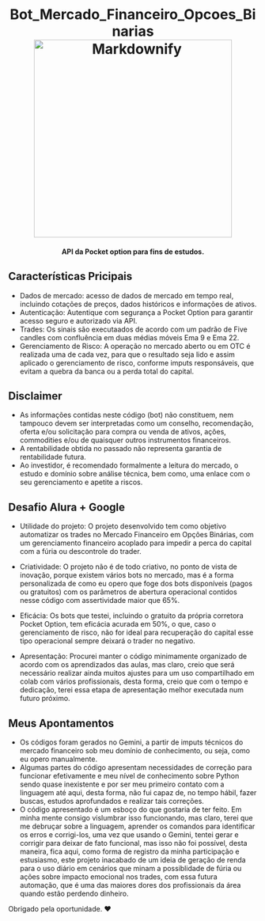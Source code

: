

<h1 align="center">Bot_Mercado_Financeiro_Opcoes_Binarias
 
  <br>
  <a href="http://www.amitmerchant.com/electron-markdownify"><img src="https://github.com/taisprestes01/Pocket-Option-API/assets/108246691/507d57d6-8c7b-42b5-9dd8-d0b5db690f52" alt="Markdownify" width="400"></a>

</h1>

<h4 align="center">API da Pocket option para fins de estudos. </h4>

<p align="center">

 </p>




## Características Pricipais


* Dados de mercado: acesso de dados de mercado em tempo real, incluindo cotações de preços, dados históricos e informações de ativos.
* Autenticação: Autentique com segurança a Pocket Option para garantir acesso seguro e autorizado via API.
* Trades: Os sinais são executaados de acordo com um padrão de Five candles com confluência em duas médias móveis Ema 9 e Ema 22.
* Gerenciamento de Risco: A operação no mercado aberto ou em OTC é realizada uma de cada vez, para que o resultado seja lido e assim aplicado o gerenciamento de risco, conforme imputs responsáveis, que evitam a quebra da banca ou a perda total do capital.

## Disclaimer
* As informações contidas neste código (bot) não constituem, nem tampouco devem ser interpretadas como um conselho, recomendação, oferta e/ou solicitação para compra ou venda de ativos, ações, commodities e/ou de quaisquer outros instrumentos financeiros.
* A rentabilidade obtida no passado não representa garantia de rentabilidade futura. 
* Ao investidor, é recomendado formalmente a leitura do mercado, o estudo e domínio sobre análise técnica, bem como, uma enlace com o seu gerenciamento e apetite a riscos.

## Desafio Alura + Google
* Utilidade do projeto: 
O projeto desenvolvido tem como objetivo automatizar os trades no Mercado Financeiro em Opções Binárias, com um gerenciamento financeiro acoplado para impedir a perca do capital com a fúria ou descontrole do trader.

* Criatividade: 
O projeto não é de todo criativo, no ponto de vista de inovação, porque existem vários bots no mercado, mas é a forma personalizada de como eu opero que foge dos bots disponíveis (pagos ou gratuitos) com os parâmetros de abertura operacional contidos nesse código com assertividade maior que 65%.

* Eficácia: 
Os bots que testei, incluindo o gratuito da própria corretora Pocket Option, tem eficácia acurada em 50%, o que, caso o gerenciamento de risco, não for ideal para recuperação do capital esse tipo operacional sempre deixará o trader no negativo.

* Apresentação: 
Procurei manter o código minimamente organizado de acordo com os aprendizados das aulas, mas claro, creio que será necessário realizar ainda muitos ajustes para um uso compartilhado em colab com vários profissionais, desta forma, creio que com o tempo e dedicação, terei essa etapa de apresentação melhor executada num futuro próximo.

## Meus Apontamentos
* Os códigos foram gerados no Gemini, a partir de imputs técnicos do mercado financeiro sob meu domínio de conhecimento, ou seja, como eu opero manualmente.
* Algumas partes do código apresentam necessidades de correção para funcionar efetivamente e meu nível de conhecimento sobre Python sendo quase inexistente e por ser meu primeiro contato com a linguagem até aqui, desta forma, não fui capaz de, no tempo hábil, fazer buscas, estudos aprofundados e realizar tais correções.
* O código apresentado é um esboço do que gostaria de ter feito. Em minha mente consigo vislumbrar isso funcionando, mas claro, terei que me debruçar sobre a linguagem, aprender os comandos para identificar os erros e corrigi-los, uma vez que usando o Gemini, tentei gerar e corrigir para deixar de fato funcional, mas isso não foi possível, desta maneira, fica aqui, como forma de registro da minha participação e estusiasmo, este projeto inacabado de um ideia de geração de renda para o uso diário em cenários que minam a possiblidade de fúria ou ações sobre impacto emocional nos trades, com essa futura automação, que é uma das maiores dores dos profissionais da área quando estão perdendo dinheiro.

Obrigado pela oportunidade. ❤️
